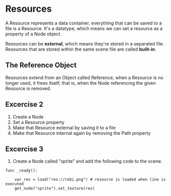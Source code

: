 # Resources

A Resource represents a data container, everything that can be saved to a file is a Resource. It's a datatype, which means we can set a resource as a property of a Node object.

Resources can be **external**, which means they're stored in a separated file. Resources that are stored within the same scene file are called **built-in**.

## The Reference Object

Resources extend from an Object called Reference, when a Resource is no longer used, it frees itself; that is, when the Node referencing the given Resource is removed.

## Excercise 2

1. Create a Node
2. Set a Resource property
3. Make that Resource external by saving it to a file
4. Make that Resource internal again by removing the Path property

## Excercise 3

1. Create a Node called "sprite" and add the following code to the scene.

```
func _ready():

	var res = load("res://robi.png") # resource is loaded when line is executed
	get_node("sprite").set_texture(res) 
	
```
